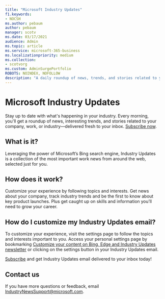 ```yaml
---
title: "Microsoft Industry Updates"
f1.keywords:
- NOCSH
ms.author: pebaum
author: pebaum
manager: scotv
ms.date: 03/17/2021
audience: Admin
ms.topic: article
ms.service: microsoft-365-business
ms.localizationpriority: medium
ms.collection:
- scotvorg
ms.custom: AdminSurgePortfolio
ROBOTS: NOINDEX, NOFOLLOW
description: "A daily roundup of news, trends, and stories related to your company, work, or industry delivered fresh to your inbox."
---
```


# Microsoft Industry Updates

Stay up to date with what's happening in your industry. Every morning, you'll get a roundup of news, interesting trends, and stories related to your company, work, or industry—delivered fresh to your inbox. [Subscribe now](https://www.bing.com/news/professional?pn=setting&mkt=en-us&asnl=1&form).

## What is it?

Leveraging the power of Microsoft’s Bing search engine, Industry Updates is a collection of the most important work news from around the web, selected just for you.

## How does it work?

Customize your experience by following topics and interests. Get news about your company, track industry trends and be the first to know about key product launches. Plus get caught up on skills and information you’ll need to grow your career.

## How do I customize my Industry Updates email?

To customize your experience, visit the settings page to follow the topics and interests important to you. Access your personal settings page by bookmarking [Customize your content on Bing, Edge and Industry Updates newsletter](https://www.bing.com/news/professional?pn=setting&mkt=en-us&form=BAWLOG&frb=1) or clicking on the settings button in your Industry Updates email.

[Subscribe](https://www.bing.com/news/professional?pn=setting&mkt=en-us&asnl=1&form=BAWLOG&frb=1) and get Industry Updates email delivered to your inbox today!

## Contact us

If you have more questions or feedback, email <IndustryNewsSupport@microsoft.com>.
